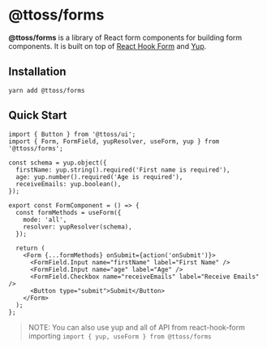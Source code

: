 # @ttoss/forms

**@ttoss/forms** is a library of React form components for building form components. It is built on top of [React Hook Form](https://react-hook-form.com/) and [Yup](https://github.com/jquense/yup).

## Installation

```shell
yarn add @ttoss/forms
```

## Quick Start

```tsx
import { Button } from '@ttoss/ui';
import { Form, FormField, yupResolver, useForm, yup } from '@ttoss/forms';

const schema = yup.object({
  firstName: yup.string().required('First name is required'),
  age: yup.number().required('Age is required'),
  receiveEmails: yup.boolean(),
});

export const FormComponent = () => {
  const formMethods = useForm({
    mode: 'all',
    resolver: yupResolver(schema),
  });

  return (
    <Form {...formMethods} onSubmit={action('onSubmit')}>
      <FormField.Input name="firstName" label="First Name" />
      <FormField.Input name="age" label="Age" />
      <FormField.Checkbox name="receiveEmails" label="Receive Emails" />
      <Button type="submit">Submit</Button>
    </Form>
  );
};
```

> NOTE: You can also use yup and all of API from react-hook-form importing `import { yup, useForm } from @ttoss/forms`
